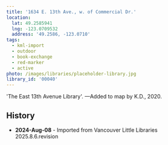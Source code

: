 ```yaml
---
title: '1634 E. 13th Ave., w. of Commercial Dr.'
location:
  lat: 49.2585941
  lng: -123.0709532
  address: '49.2586, -123.0710'
tags:
  - kml-import
  - outdoor
  - book-exchange
  - red-marker
  - active
photo: /images/libraries/placeholder-library.jpg
library_id: '00040'
---
```

'The East 13th Avenue Library'.
—Added to map by K.D., 2020.

## History
- **2024-Aug-08** - Imported from Vancouver Little Libraries 2025.8.6.revision
